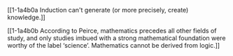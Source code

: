 [[1-1a4b0a Induction can't generate (or more precisely, create) knowledge.]]

[[1-1a4b0b According to Peirce, mathematics precedes all other fields of study, and only studies imbued with a strong mathematical foundation were worthy of the label ‘science’. Mathematics cannot be derived from logic.]]
